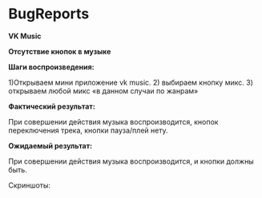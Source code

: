 # BugReports

**VK Music**

**Отсутствие кнопок в музыке**

**Шаги воспроизведения:**

1)Открываем мини приложение vk music. 
2) выбираем кнопку микс. 
3) открываем любой микс «в данном случаи по жанрам»

**Фактический результат:**

При совершении действия музыка воспроизводится, кнопок переключения трека, кнопки пауза/плей нету.

**Ожидаемый результат:**

При совершении действия музыка воспроизводится, и кнопки должны быть.

Скриншоты:
